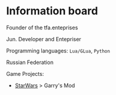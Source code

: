 # Information board
Founder of the tfa.enteprises

Jun. Developer and Entepriser

Programming languages: ```Lua/GLua```, ```Python```

Russian Federation

Game Projects:
- [StarWars](https://discord.gg/4gqdF7BmcT) > Garry's Mod

